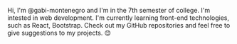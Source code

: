Hi, I'm @gabi-montenegro and I'm in the 7th semester of college. I'm intested in web development. I'm currently learning front-end technologies, such as React, Bootstrap.
Check out my GitHub repositories and feel free to give suggestions to my projects. 😊
